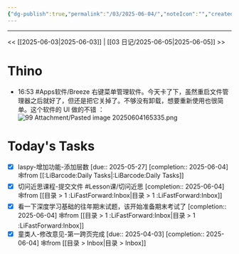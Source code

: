 ```yaml
---
{"dg-publish":true,"permalink":"/03/2025-06-04/","noteIcon":"","created":"2025-01-31T00:35","updated":"2025-07-01T13:38"}
---
```



---
<< [[2025-06-03\|2025-06-03]]  |  [[03 日记/2025-06-05\|2025-06-05]]  >>

# Thino
- 16:53 
    #Apps软件/Breeze
    右键菜单管理软件。今天卡了下，虽然重启文件管理器之后就好了，但还是把它关掉了。不够没有卸载，想要重新使用也很简单。这个软件的 UI 做的不错
    ：
    ![99 Attachment/Pasted image 20250604165335.png](/img/user/99%20Attachment/Pasted%20image%2020250604165335.png) 
# Today's Tasks

- [x] laspy-增加功能-添加层数  [due:: 2025-05-27]  [completion:: 2025-06-04] 🕸️from [[:LiBarcode:Daily Tasks\|:LiBarcode:Daily Tasks]]
- [x] 切问近思课程-提交文件 #Lesson课/切问近思  [completion:: 2025-06-04] 🕸️from [[目录 > 1 :LiFastForward:Inbox\|目录 > 1 :LiFastForward:Inbox]]
- [x] 看一下深度学习基础的往年期末试题，该开始准备期末考试了  [completion:: 2025-06-04] 🕸️from [[目录 > 1 :LiFastForward:Inbox\|目录 > 1 :LiFastForward:Inbox]]
- [x] 童类人-修改意见-第一跨页完成  [due:: 2025-04-03]  [completion:: 2025-06-04] 🕸️from [[目录 > Inbox\|目录 > Inbox]]
